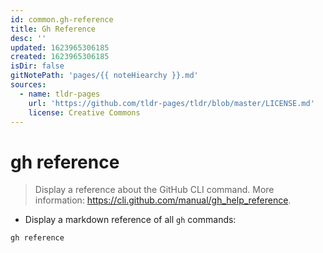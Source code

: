 ```yaml
---
id: common.gh-reference
title: Gh Reference
desc: ''
updated: 1623965306185
created: 1623965306185
isDir: false
gitNotePath: 'pages/{{ noteHiearchy }}.md'
sources:
  - name: tldr-pages
    url: 'https://github.com/tldr-pages/tldr/blob/master/LICENSE.md'
    license: Creative Commons
---
```

# gh reference

> Display a reference about the GitHub CLI command.
> More information: <https://cli.github.com/manual/gh_help_reference>.

- Display a markdown reference of all `gh` commands:

`gh reference`

